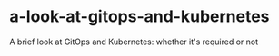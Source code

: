 # a-look-at-gitops-and-kubernetes
A brief look at GitOps and Kubernetes: whether it's required or not
